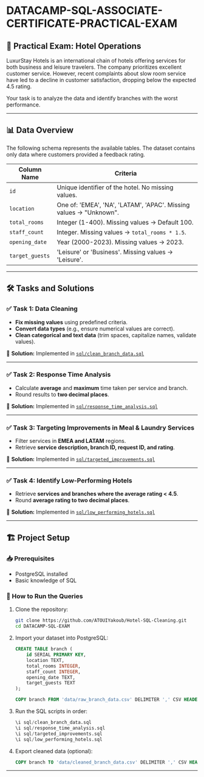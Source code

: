 # DATACAMP-SQL-ASSOCIATE-CERTIFICATE-PRACTICAL-EXAM

## 🏨 Practical Exam: Hotel Operations
LuxurStay Hotels is an international chain of hotels offering services for both business and leisure travelers. The company prioritizes excellent customer service. However, recent complaints about slow room service have led to a decline in customer satisfaction, dropping below the expected 4.5 rating.

Your task is to analyze the data and identify branches with the worst performance.

---

## 📊 Data Overview
The following schema represents the available tables. The dataset contains only data where customers provided a feedback rating.

| Column Name    | Criteria |
|---------------|------------------------------------------------|
| `id`          | Unique identifier of the hotel. No missing values. |
| `location`    | One of: 'EMEA', 'NA', 'LATAM', 'APAC'. Missing values → "Unknown". |
| `total_rooms` | Integer (1-400). Missing values → Default 100. |
| `staff_count` | Integer. Missing values → `total_rooms * 1.5`. |
| `opening_date`| Year (2000-2023). Missing values → 2023. |
| `target_guests` | 'Leisure' or 'Business'. Missing values → 'Leisure'. |

---

## 🛠️ Tasks and Solutions

### ✅ Task 1: Data Cleaning
- **Fix missing values** using predefined criteria.
- **Convert data types** (e.g., ensure numerical values are correct).
- **Clean categorical and text data** (trim spaces, capitalize names, validate values).

💾 **Solution:** Implemented in [`sql/clean_branch_data.sql`](sql/clean_branch_data.sql)

---

### ✅ Task 2: Response Time Analysis
- Calculate **average** and **maximum** time taken per service and branch.
- Round results to **two decimal places**.

💾 **Solution:** Implemented in [`sql/response_time_analysis.sql`](sql/response_time_analysis.sql)

---

### ✅ Task 3: Targeting Improvements in Meal & Laundry Services
- Filter services in **EMEA and LATAM** regions.
- Retrieve **service description, branch ID, request ID, and rating**.

💾 **Solution:** Implemented in [`sql/targeted_improvements.sql`](sql/targeted_improvements.sql)

---

### ✅ Task 4: Identify Low-Performing Hotels
- Retrieve **services and branches where the average rating < 4.5**.
- Round **average rating to two decimal places**.

💾 **Solution:** Implemented in [`sql/low_performing_hotels.sql`](sql/low_performing_hotels.sql)

---

## 🏗️ Project Setup
### 📥 Prerequisites
- PostgreSQL installed
- Basic knowledge of SQL

### 🚀 How to Run the Queries
1. Clone the repository:
   ```bash
   git clone https://github.com/ATOUIYakoub/Hotel-SQL-Cleaning.git
   cd DATACAMP-SQL-EXAM
   ```
2. Import your dataset into PostgreSQL:
   ```sql
   CREATE TABLE branch (
       id SERIAL PRIMARY KEY,
       location TEXT,
       total_rooms INTEGER,
       staff_count INTEGER,
       opening_date TEXT,
       target_guests TEXT
   );

   COPY branch FROM 'data/raw_branch_data.csv' DELIMITER ',' CSV HEADER;
   ```
3. Run the SQL scripts in order:
   ```sql
   \i sql/clean_branch_data.sql
   \i sql/response_time_analysis.sql
   \i sql/targeted_improvements.sql
   \i sql/low_performing_hotels.sql
   ```
4. Export cleaned data (optional):
   ```sql
   COPY branch TO 'data/cleaned_branch_data.csv' DELIMITER ',' CSV HEADER;
   ```

---
